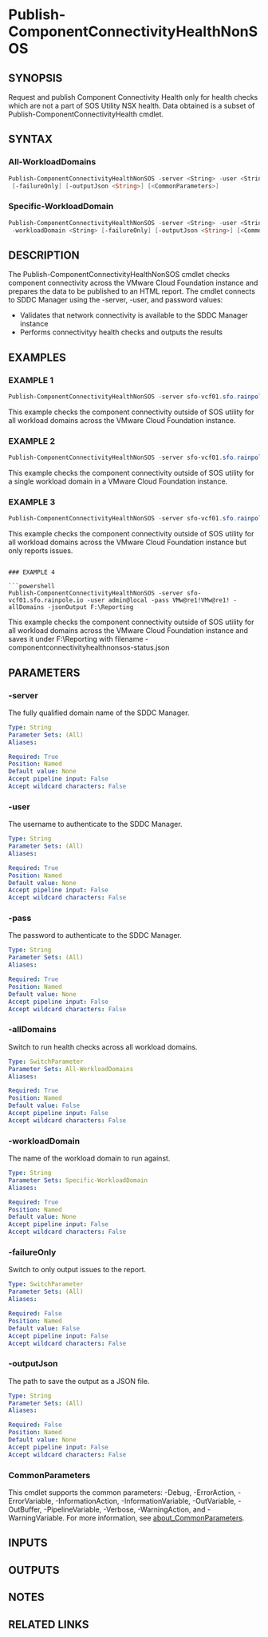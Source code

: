 # Publish-ComponentConnectivityHealthNonSOS

## SYNOPSIS

Request and publish Component Connectivity Health only for health checks which are not a part of SOS Utility NSX health.
Data obtained is a subset of Publish-ComponentConnectivityHealth cmdlet.

## SYNTAX

### All-WorkloadDomains

```powershell
Publish-ComponentConnectivityHealthNonSOS -server <String> -user <String> -pass <String> [-allDomains]
 [-failureOnly] [-outputJson <String>] [<CommonParameters>]
```

### Specific-WorkloadDomain

```powershell
Publish-ComponentConnectivityHealthNonSOS -server <String> -user <String> -pass <String>
 -workloadDomain <String> [-failureOnly] [-outputJson <String>] [<CommonParameters>]
```

## DESCRIPTION

The Publish-ComponentConnectivityHealthNonSOS cmdlet checks component connectivity across the VMware Cloud Foundation
instance and prepares the data to be published to an HTML report.
The cmdlet connects to SDDC Manager using the
-server, -user, and password values:

- Validates that network connectivity is available to the SDDC Manager instance
- Performs connectivityy health checks and outputs the results

## EXAMPLES

### EXAMPLE 1

```powershell
Publish-ComponentConnectivityHealthNonSOS -server sfo-vcf01.sfo.rainpole.io -user admin@local -pass VMw@re1!VMw@re1! -allDomains
```

This example checks the component connectivity outside of SOS utility for all workload domains across the VMware Cloud Foundation instance.

### EXAMPLE 2

```powershell
Publish-ComponentConnectivityHealthNonSOS -server sfo-vcf01.sfo.rainpole.io -user admin@local -pass VMw@re1!VMw@re1!  -workloadDomain sfo-w01
```

This example checks the component connectivity outside of SOS utility for a single workload domain in a VMware Cloud Foundation instance.

### EXAMPLE 3

```powershell
Publish-ComponentConnectivityHealthNonSOS -server sfo-vcf01.sfo.rainpole.io -user admin@local -pass VMw@re1!VMw@re1! -allDomains -failureOnly
```

This example checks the component connectivity outside of SOS utility for all workload domains across the VMware Cloud Foundation instance but only reports issues.
```

### EXAMPLE 4

```powershell
Publish-ComponentConnectivityHealthNonSOS -server sfo-vcf01.sfo.rainpole.io -user admin@local -pass VMw@re1!VMw@re1! -allDomains -jsonOutput F:\Reporting
```

This example checks the component connectivity outside of SOS utility for all workload domains across the VMware Cloud Foundation instance
and saves it under F:\Reporting with filename <timestamp>-componentconnectivityhealthnonsos-status.json

## PARAMETERS

### -server

The fully qualified domain name of the SDDC Manager.

```yaml
Type: String
Parameter Sets: (All)
Aliases:

Required: True
Position: Named
Default value: None
Accept pipeline input: False
Accept wildcard characters: False
```

### -user

The username to authenticate to the SDDC Manager.

```yaml
Type: String
Parameter Sets: (All)
Aliases:

Required: True
Position: Named
Default value: None
Accept pipeline input: False
Accept wildcard characters: False
```

### -pass

The password to authenticate to the SDDC Manager.

```yaml
Type: String
Parameter Sets: (All)
Aliases:

Required: True
Position: Named
Default value: None
Accept pipeline input: False
Accept wildcard characters: False
```

### -allDomains

Switch to run health checks across all workload domains.

```yaml
Type: SwitchParameter
Parameter Sets: All-WorkloadDomains
Aliases:

Required: True
Position: Named
Default value: False
Accept pipeline input: False
Accept wildcard characters: False
```

### -workloadDomain

The name of the workload domain to run against.

```yaml
Type: String
Parameter Sets: Specific-WorkloadDomain
Aliases:

Required: True
Position: Named
Default value: None
Accept pipeline input: False
Accept wildcard characters: False
```

### -failureOnly

Switch to only output issues to the report.

```yaml
Type: SwitchParameter
Parameter Sets: (All)
Aliases:

Required: False
Position: Named
Default value: False
Accept pipeline input: False
Accept wildcard characters: False
```

### -outputJson

The path to save the output as a JSON file.

```yaml
Type: String
Parameter Sets: (All)
Aliases:

Required: False
Position: Named
Default value: None
Accept pipeline input: False
Accept wildcard characters: False
```

### CommonParameters

This cmdlet supports the common parameters: -Debug, -ErrorAction, -ErrorVariable, -InformationAction, -InformationVariable, -OutVariable, -OutBuffer, -PipelineVariable, -Verbose, -WarningAction, and -WarningVariable. For more information, see [about_CommonParameters](http://go.microsoft.com/fwlink/?LinkID=113216).

## INPUTS

## OUTPUTS

## NOTES

## RELATED LINKS
